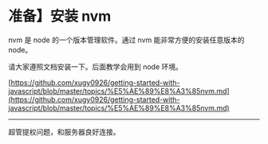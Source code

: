 # 准备】安装 nvm

nvm 是 node 的一个版本管理软件。通过 nvm 能非常方便的安装任意版本的 node。

请大家遵照文档安装一下。后面教学会用到 node 环境。

[https://github.com/xugy0926/getting-started-with-javascript/blob/master/topics/%E5%AE%89%E8%A3%85nvm.md](https://github.com/xugy0926/getting-started-with-javascript/blob/master/topics/%E5%AE%89%E8%A3%85nvm.md)

---

超管提权问题，和服务器良好连接。
